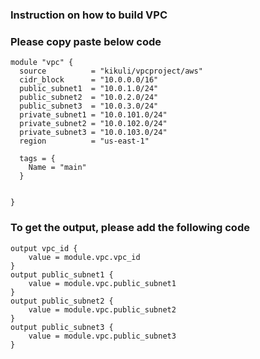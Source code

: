 ### Instruction on how to build VPC

### Please copy paste below code
```
module "vpc" {
  source          = "kikuli/vpcproject/aws"
  cidr_block      = "10.0.0.0/16"
  public_subnet1  = "10.0.1.0/24"
  public_subnet2  = "10.0.2.0/24"
  public_subnet3  = "10.0.3.0/24"
  private_subnet1 = "10.0.101.0/24"
  private_subnet2 = "10.0.102.0/24"
  private_subnet3 = "10.0.103.0/24"
  region          = "us-east-1"

  tags = {
    Name = "main"
  }


}
```
### To get the output, please add the following code
```
output vpc_id {
    value = module.vpc.vpc_id
}
output public_subnet1 {
    value = module.vpc.public_subnet1
}
output public_subnet2 {
    value = module.vpc.public_subnet2
}
output public_subnet3 {
    value = module.vpc.public_subnet3
}
```